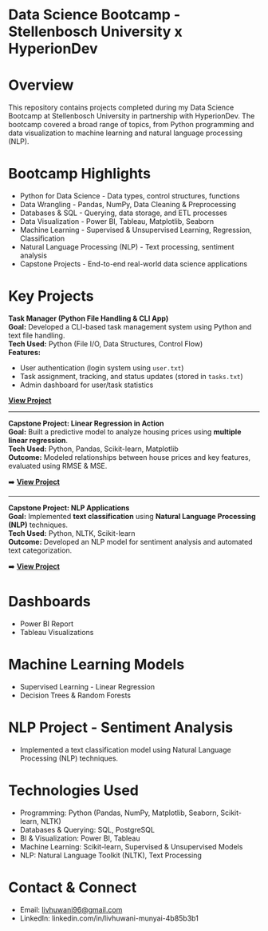 # Data Science Bootcamp - Stellenbosch University x HyperionDev

# Overview
This repository contains projects completed during my Data Science Bootcamp at Stellenbosch University in partnership with HyperionDev. The bootcamp covered a broad range of topics, from Python programming and data visualization to machine learning and natural language processing (NLP).

# Bootcamp Highlights
- Python for Data Science - Data types, control structures, functions
- Data Wrangling - Pandas, NumPy, Data Cleaning & Preprocessing
- Databases & SQL - Querying, data storage, and ETL processes
- Data Visualization - Power BI, Tableau, Matplotlib, Seaborn
- Machine Learning - Supervised & Unsupervised Learning, Regression, Classification
- Natural Language Processing (NLP) - Text processing, sentiment analysis
- Capstone Projects - End-to-end real-world data science applications

# Key Projects

**Task Manager (Python File Handling & CLI App)**  
**Goal:** Developed a CLI-based task management system using Python and text file handling.  
**Tech Used:** Python (File I/O, Data Structures, Control Flow)  
**Features:**  
- User authentication (login system using `user.txt`)  
- Task assignment, tracking, and status updates (stored in `tasks.txt`)  
- Admin dashboard for user/task statistics  

**[View Project](https://github.com/Livhuwani96/Data-Science-Projects/tree/main/Capstone%20Project%20-%20Files)**

---

**Capstone Project: Linear Regression in Action**  
**Goal:** Built a predictive model to analyze housing prices using **multiple linear regression**.  
**Tech Used:** Python, Pandas, Scikit-learn, Matplotlib  
**Outcome:** Modeled relationships between house prices and key features, evaluated using RMSE & MSE.  

➡️ **[View Project]((https://github.com/Livhuwani96/Data-Science-Projects/tree/main/Capstone%20Project%20-%20Linear%20Regression%20in%20Action))**  

---

**Capstone Project: NLP Applications**  
**Goal:** Implemented **text classification** using **Natural Language Processing (NLP)** techniques.  
**Tech Used:** Python, NLTK, Scikit-learn  
**Outcome:** Developed an NLP model for sentiment analysis and automated text categorization.  

➡️ **[View Project](https://github.com/Livhuwani96/Data-Science-Projects/tree/main/Capstone%20Project%20-%20NLP%20Applications)**  


# Dashboards
- Power BI Report 
- Tableau Visualizations
# Machine Learning Models
- Supervised Learning - Linear Regression
- Decision Trees & Random Forests
# NLP Project - Sentiment Analysis
- Implemented a text classification model using Natural Language Processing (NLP) techniques.
# Technologies Used
- Programming: Python (Pandas, NumPy, Matplotlib, Seaborn, Scikit-learn, NLTK)
- Databases & Querying: SQL, PostgreSQL
- BI & Visualization: Power BI, Tableau
- Machine Learning: Scikit-learn, Supervised & Unsupervised Models
- NLP: Natural Language Toolkit (NLTK), Text Processing
# Contact & Connect
- Email: livhuwani96@gmail.com
- LinkedIn: linkedin.com/in/livhuwani-munyai-4b85b3b1
